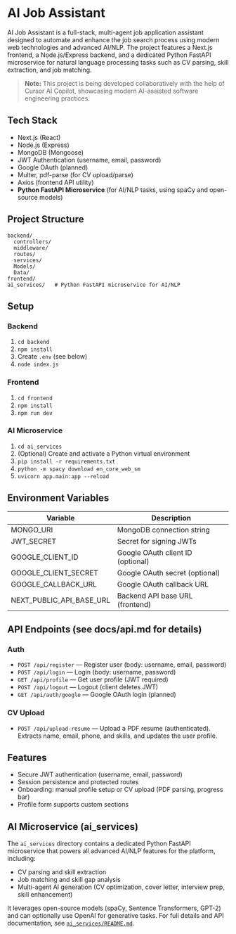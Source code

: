 # AI Job Assistant

AI Job Assistant is a full-stack, multi-agent job application assistant designed to automate and enhance the job search process using modern web technologies and advanced AI/NLP. The project features a Next.js frontend, a Node.js/Express backend, and a dedicated Python FastAPI microservice for natural language processing tasks such as CV parsing, skill extraction, and job matching. 

> **Note:** This project is being developed collaboratively with the help of Cursor AI Copilot, showcasing modern AI-assisted software engineering practices.

## Tech Stack
- Next.js (React)
- Node.js (Express)
- MongoDB (Mongoose)
- JWT Authentication (username, email, password)
- Google OAuth (planned)
- Multer, pdf-parse (for CV upload/parse)
- Axios (frontend API utility)
- **Python FastAPI Microservice** (for AI/NLP tasks, using spaCy and open-source models)

## Project Structure
```
backend/
  controllers/
  middleware/
  routes/
  services/
  Models/
  Data/
frontend/
ai_services/   # Python FastAPI microservice for AI/NLP
```

## Setup

### Backend
1. `cd backend`
2. `npm install`
3. Create `.env` (see below)
4. `node index.js`

### Frontend
1. `cd frontend`
2. `npm install`
3. `npm run dev`

### AI Microservice
1. `cd ai_services`
2. (Optional) Create and activate a Python virtual environment
3. `pip install -r requirements.txt`
4. `python -m spacy download en_core_web_sm`
5. `uvicorn app.main:app --reload`

## Environment Variables

| Variable              | Description                        |
|-----------------------|------------------------------------|
| MONGO_URI             | MongoDB connection string          |
| JWT_SECRET            | Secret for signing JWTs            |
| GOOGLE_CLIENT_ID      | Google OAuth client ID (optional)  |
| GOOGLE_CLIENT_SECRET  | Google OAuth secret (optional)     |
| GOOGLE_CALLBACK_URL   | Google OAuth callback URL          |
| NEXT_PUBLIC_API_BASE_URL | Backend API base URL (frontend)  |

## API Endpoints (see docs/api.md for details)

### Auth
- `POST /api/register` — Register user (body: username, email, password)
- `POST /api/login` — Login (body: username, password)
- `GET /api/profile` — Get user profile (JWT required)
- `POST /api/logout` — Logout (client deletes JWT)
- `GET /api/auth/google` — Google OAuth login (planned)

### CV Upload
- `POST /api/upload-resume` — Upload a PDF resume (authenticated). Extracts name, email, phone, and skills, and updates the user profile.

## Features

- Secure JWT authentication (username, email, password)
- Session persistence and protected routes
- Onboarding: manual profile setup or CV upload (PDF parsing, progress bar)
- Profile form supports custom sections

## AI Microservice (ai_services)

The `ai_services` directory contains a dedicated Python FastAPI microservice that powers all advanced AI/NLP features for the platform, including:
- CV parsing and skill extraction
- Job matching and skill gap analysis
- Multi-agent AI generation (CV optimization, cover letter, interview prep, skill enhancement)

It leverages open-source models (spaCy, Sentence Transformers, GPT-2) and can optionally use OpenAI for generative tasks. For full details and API documentation, see [`ai_services/README.md`](ai_services/README.md).


